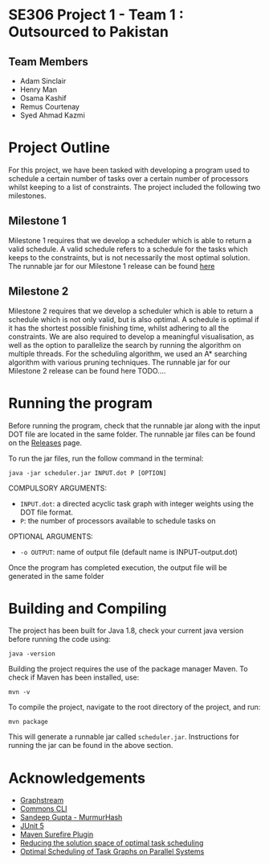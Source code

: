 # SE306 Project 1 - Team 1 : Outsourced to Pakistan

## Team Members
* Adam Sinclair
* Henry Man
* Osama Kashif
* Remus Courtenay
* Syed Ahmad Kazmi

# Project Outline
For this project, we have been tasked with developing a program used to schedule a certain number of tasks over a certain number of processors whilst
keeping to a list of constraints. The project included the following two milestones.

## Milestone 1
Milestone 1 requires that we develop a scheduler which is able to return a valid schedule. A valid schedule refers to a schedule for the tasks which
keeps to the constraints, but is not necessarily the most optimal solution. The runnable jar for our Milestone 1 release can be found [here](https://github.com/SoftEng306-2021/project-1-p1t16-outsourced-to-pakistan/releases/tag/v1.0)

## Milestone 2
Milestone 2 requires that we develop a scheduler which is able to return a schedule which is not only valid, but is also optimal. A schedule is optimal if it has the shortest possible finishing time, whilst adhering to all the constraints. We are also required to develop a meaningful visualisation, as well as the option to parallelize the search by running the algorithm on multiple threads. For the scheduling algorithm, we used an A* searching algorithm with various pruning techniques. The runnable jar for our Milestone 2 release can be found here TODO....

# Running the program
Before running the program, check that the runnable jar along with the input DOT file are located in the same folder. The runnable 
jar files can be found on the [Releases](https://github.com/SoftEng306-2021/project-1-p1t16-outsourced-to-pakistan/releases) page.

To run the jar files, run the follow command in the terminal: 
```
java -jar scheduler.jar INPUT.dot P [OPTION]
```
COMPULSORY ARGUMENTS:
* ```INPUT.dot```: a directed acyclic task graph with integer weights using the DOT file format.
* ```P```: the number of processors available to schedule tasks on

OPTIONAL ARGUMENTS:
* ```-o OUTPUT```: name of output file (default name is INPUT-output.dot)

Once the program has completed execution, the output file will be generated in the same folder

# Building and Compiling
The project has been built for Java 1.8, check your current java version before running the code using:
```
java -version
```

Building the project requires the use of the package manager Maven. To check if Maven has been installed, use:
```
mvn -v
```

To compile the project, navigate to the root directory of the project, and run:
```
mvn package
```

This will generate a runnable jar called ```scheduler.jar```. Instructions for running the jar can be found in the above section.

# Acknowledgements
* [Graphstream](https://graphstream-project.org/)
* [Commons CLI](https://commons.apache.org/proper/commons-cli/)
* [Sandeep Gupta - MurmurHash](https://github.com/sangupta/murmur)
* [JUnit 5](https://junit.org/junit5/docs/current/user-guide/#overview)
* [Maven Surefire Plugin](https://maven.apache.org/surefire/maven-surefire-plugin/#)
* [Reducing the solution space of optimal task scheduling](https://www.sciencedirect.com/science/article/abs/pii/S0305054813002542?via%3Dihub)
* [Optimal Scheduling of Task Graphs on Parallel Systems](https://ieeexplore.ieee.org/document/4710998)
